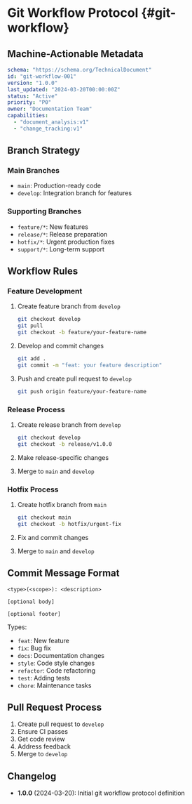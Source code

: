 # Git Workflow Protocol {#git-workflow}

## Machine-Actionable Metadata
```yaml
schema: "https://schema.org/TechnicalDocument"
id: "git-workflow-001"
version: "1.0.0"
last_updated: "2024-03-20T00:00:00Z"
status: "Active"
priority: "P0"
owner: "Documentation Team"
capabilities:
  - "document_analysis:v1"
  - "change_tracking:v1"
```

## Branch Strategy

### Main Branches
- `main`: Production-ready code
- `develop`: Integration branch for features

### Supporting Branches
- `feature/*`: New features
- `release/*`: Release preparation
- `hotfix/*`: Urgent production fixes
- `support/*`: Long-term support

## Workflow Rules

### Feature Development
1. Create feature branch from `develop`
   ```bash
   git checkout develop
   git pull
   git checkout -b feature/your-feature-name
   ```

2. Develop and commit changes
   ```bash
   git add .
   git commit -m "feat: your feature description"
   ```

3. Push and create pull request to `develop`
   ```bash
   git push origin feature/your-feature-name
   ```

### Release Process
1. Create release branch from `develop`
   ```bash
   git checkout develop
   git checkout -b release/v1.0.0
   ```

2. Make release-specific changes
3. Merge to `main` and `develop`

### Hotfix Process
1. Create hotfix branch from `main`
   ```bash
   git checkout main
   git checkout -b hotfix/urgent-fix
   ```

2. Fix and commit changes
3. Merge to `main` and `develop`

## Commit Message Format
```
<type>(<scope>): <description>

[optional body]

[optional footer]
```

Types:
- `feat`: New feature
- `fix`: Bug fix
- `docs`: Documentation changes
- `style`: Code style changes
- `refactor`: Code refactoring
- `test`: Adding tests
- `chore`: Maintenance tasks

## Pull Request Process
1. Create pull request to `develop`
2. Ensure CI passes
3. Get code review
4. Address feedback
5. Merge to `develop`

## Changelog
- **1.0.0** (2024-03-20): Initial git workflow protocol definition 